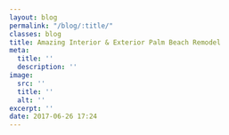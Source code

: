 ```yaml
---
layout: blog
permalink: "/blog/:title/"
classes: blog
title: Amazing Interior & Exterior Palm Beach Remodel
meta:
  title: ''
  description: ''
image:
  src: ''
  title: ''
  alt: ''
excerpt: ''
date: 2017-06-26 17:24
---
```

